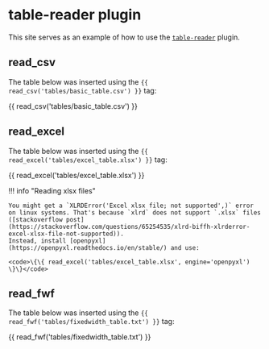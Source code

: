 # table-reader plugin

This site serves as an example of how to use the [`table-reader`](https://github.com/timvink/mkdocs-table-reader-plugin) plugin.

## read_csv

The table below was inserted using the <code>\{\{ read_csv('tables/basic_table.csv') \}\}</code> tag:

{{ read_csv('tables/basic_table.csv') }}

## read_excel

The table below was inserted using the <code>\{\{ read_excel('tables/excel_table.xlsx') \}\}</code> tag:

{{ read_excel('tables/excel_table.xlsx') }}

!!! info "Reading xlsx files"

    You might get a `XLRDError('Excel xlsx file; not supported',)` error on linux systems. That's because `xlrd` does not support `.xlsx` files ([stackoverflow post](https://stackoverflow.com/questions/65254535/xlrd-biffh-xlrderror-excel-xlsx-file-not-supported)).
    Instead, install [openpyxl](https://openpyxl.readthedocs.io/en/stable/) and use:

    <code>\{\{ read_excel('tables/excel_table.xlsx', engine='openpyxl') \}\}</code>

## read_fwf

The table below was inserted using the <code>\{\{ read_fwf('tables/fixedwidth_table.txt') \}\}</code> tag:

{{ read_fwf('tables/fixedwidth_table.txt') }}
